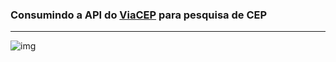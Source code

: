 <h3>Consumindo a API do <a href="https://viacep.com.br/">ViaCEP</a> para pesquisa de CEP</h3>
<hr>

![img](https://github.com/Tarmiel/PJ_web/blob/master/app_SearchAddress/p1.png)
